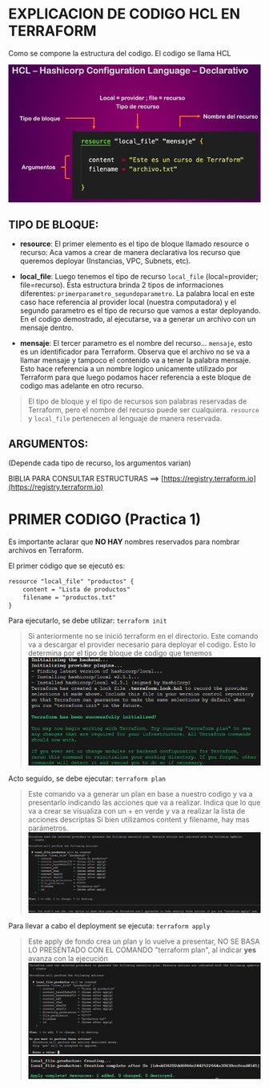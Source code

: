 # EXPLICACION DE CODIGO HCL EN TERRAFORM

Como se compone la estructura del codigo. El codigo se llama HCL

![Estructura](/MiPracticaTerraform/Teoria/capturas/HCL-Hashicorp-Configuration-Language-Declarative.jpg)

## TIPO DE BLOQUE:
- **resource**: El primer elemento es el tipo de bloque llamado resource o recurso: Aca vamos a crear de manera declarativa los recurso que queremos deployar (Instancias, VPC, Subnets, etc).

- **local_file**: Luego tenemos el tipo de recurso `local_file` (local=provider; file=recurso). Esta estructura brinda 2 tipos de informaciones diferentes: `primerparametro_segundoparametro`. La palabra local en este caso hace referencia al provider local (nuestra computadora) y el segundo parametro es el tipo de recurso que vamos a estar deployando. En el codigo demostrado, al ejecutarse, va a generar un archivo con un mensaje dentro.

- **mensaje**: El tercer parametro es el nombre del recurso... `mensaje`, esto es un identificador para Terraform. Observa que el archivo no se va a llamar mensaje y tampoco el contenido va a tener la palabra mensaje. Esto hace referencia a un nombre logico unicamente utilizado por Terraform para que luego podamos hacer referencia a este bloque de codigo mas adelante en otro recurso.

> El tipo de bloque y el tipo de recursos son palabras reservadas de Terraform, pero el nombre del recurso puede ser cualquiera. `resource` y `local_file` pertenecen al lenguaje de manera reservada.

## ARGUMENTOS:
(Depende cada tipo de recurso, los argumentos varian)

 BIBLIA PARA CONSULTAR ESTRUCTURAS ==> [https://registry.terraform.io](https://registry.terraform.io)

 # PRIMER CODIGO (Practica 1)

Es importante aclarar que **NO HAY** nombres reservados para nombrar archivos en Terraform.

El primer código que se ejecutó es:

```hcl
resource "local_file" "productos" {
    content = "Lista de productos"
    filename = "productos.txt"
}
```

Para ejecutarlo, se debe utilizar: 
`terraform init` 
>Si anteriormente no se inició terraform en el directorio. Este comando va a descargar el provider necesario para deployar el codigo. Esto lo determina por el tipo de bloque de codigo que tenemos
![terraforminit](/MiPracticaTerraform/Practica1/Capturas/init.jpg)


Acto seguido, se debe ejecutar:
`terraform plan`
>Este comando va a generar un plan en base a nuestro codigo y va a presentarlo indicando las acciones que va a realizar.
>Indica que lo que va a crear se visualiza con un + en verde y va a realizar la lista de acciones descriptas
>Si bien utilizamos content y filename, hay mas parámetros. 
![terraformplan](/MiPracticaTerraform/Practica1/Capturas/plan.jpg)

Para llevar a cabo el deployment se ejecuta:
`terraform apply`
>Este apply de fondo crea un plan y lo vuelve a presentar, NO SE BASA LO PRESENTADO CON EL COMANDO "terraform plan", al indicar **yes** avanza con la ejecución
![terraformapply](/MiPracticaTerraform/Practica1/Capturas/apply.jpg)
![terraformapplyok](/MiPracticaTerraform/Practica1/Capturas/apply-complete.jpg)